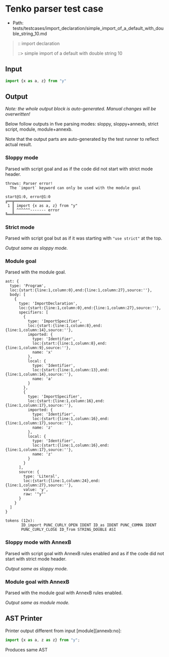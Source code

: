 # Tenko parser test case

- Path: tests/testcases/import_declaration/simple_import_of_a_default_with_double_string_10.md

> :: import declaration
>
> ::> simple import of a default with double string 10

## Input

`````js
import {x as a, z} from "y"
`````

## Output

_Note: the whole output block is auto-generated. Manual changes will be overwritten!_

Below follow outputs in five parsing modes: sloppy, sloppy+annexb, strict script, module, module+annexb.

Note that the output parts are auto-generated by the test runner to reflect actual result.

### Sloppy mode

Parsed with script goal and as if the code did not start with strict mode header.

`````
throws: Parser error!
  The `import` keyword can only be used with the module goal

start@1:0, error@1:0
╔══╦════════════════
 1 ║ import {x as a, z} from "y"
   ║ ^^^^^^------- error
╚══╩════════════════

`````

### Strict mode

Parsed with script goal but as if it was starting with `"use strict"` at the top.

_Output same as sloppy mode._

### Module goal

Parsed with the module goal.

`````
ast: {
  type: 'Program',
  loc:{start:{line:1,column:0},end:{line:1,column:27},source:''},
  body: [
    {
      type: 'ImportDeclaration',
      loc:{start:{line:1,column:0},end:{line:1,column:27},source:''},
      specifiers: [
        {
          type: 'ImportSpecifier',
          loc:{start:{line:1,column:8},end:{line:1,column:14},source:''},
          imported: {
            type: 'Identifier',
            loc:{start:{line:1,column:8},end:{line:1,column:9},source:''},
            name: 'x'
          },
          local: {
            type: 'Identifier',
            loc:{start:{line:1,column:13},end:{line:1,column:14},source:''},
            name: 'a'
          }
        },
        {
          type: 'ImportSpecifier',
          loc:{start:{line:1,column:16},end:{line:1,column:17},source:''},
          imported: {
            type: 'Identifier',
            loc:{start:{line:1,column:16},end:{line:1,column:17},source:''},
            name: 'z'
          },
          local: {
            type: 'Identifier',
            loc:{start:{line:1,column:16},end:{line:1,column:17},source:''},
            name: 'z'
          }
        }
      ],
      source: {
        type: 'Literal',
        loc:{start:{line:1,column:24},end:{line:1,column:27},source:''},
        value: 'y',
        raw: '"y"'
      }
    }
  ]
}

tokens (12x):
       ID_import PUNC_CURLY_OPEN IDENT ID_as IDENT PUNC_COMMA IDENT
       PUNC_CURLY_CLOSE ID_from STRING_DOUBLE ASI
`````

### Sloppy mode with AnnexB

Parsed with script goal with AnnexB rules enabled and as if the code did not start with strict mode header.

_Output same as sloppy mode._

### Module goal with AnnexB

Parsed with the module goal with AnnexB rules enabled.

_Output same as module mode._

## AST Printer

Printer output different from input [module][annexb:no]:

````js
import {x as a, z as z} from "y";
````

Produces same AST
